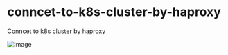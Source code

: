 # conncet-to-k8s-cluster-by-haproxy
Conncet to k8s cluster by haproxy

![image](https://github.com/user-attachments/assets/8f15502e-d419-447a-a14a-a2e04f293cd9)


